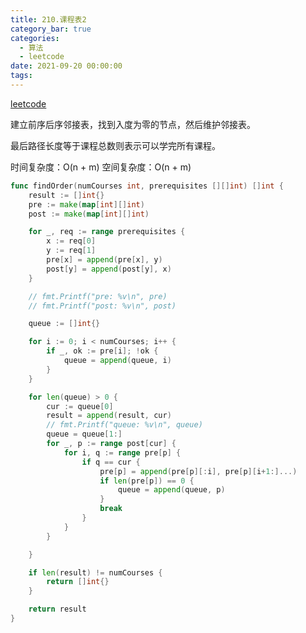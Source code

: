 ```yaml
---
title: 210.课程表2
category_bar: true
categories:
  - 算法
  - leetcode
date: 2021-09-20 00:00:00
tags:
---
```


[leetcode](https://leetcode.cn/problems/course-schedule-ii/)

建立前序后序邻接表，找到入度为零的节点，然后维护邻接表。

最后路径长度等于课程总数则表示可以学完所有课程。

时间复杂度：O(n + m)
空间复杂度：O(n + m)
<!-- more -->
```Go
func findOrder(numCourses int, prerequisites [][]int) []int {
	result := []int{}
	pre := make(map[int][]int)
	post := make(map[int][]int)

	for _, req := range prerequisites {
		x := req[0]
		y := req[1]
		pre[x] = append(pre[x], y)
		post[y] = append(post[y], x)
	}

	// fmt.Printf("pre: %v\n", pre)
	// fmt.Printf("post: %v\n", post)

	queue := []int{}

	for i := 0; i < numCourses; i++ {
		if _, ok := pre[i]; !ok {
			queue = append(queue, i)
		}
	}

	for len(queue) > 0 {
		cur := queue[0]
		result = append(result, cur)
		// fmt.Printf("queue: %v\n", queue)
		queue = queue[1:]
		for _, p := range post[cur] {
			for i, q := range pre[p] {
				if q == cur {
					pre[p] = append(pre[p][:i], pre[p][i+1:]...)
					if len(pre[p]) == 0 {
						queue = append(queue, p)
					}
					break
				}
			}
		}

	}

	if len(result) != numCourses {
		return []int{}
	}

	return result
}
```
